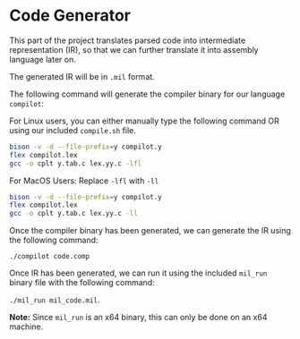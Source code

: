 # Code Generator

This part of the project translates parsed code into intermediate representation (IR), so that we can further translate it into assembly language later on.


The generated IR will be in `.mil` format. 


The following command will generate the compiler binary for our language `compilot`:

For Linux users, you can either manually type the following command OR using our included `compile.sh` file.
```bash
bison -v -d --file-prefix=y compilot.y
flex compilot.lex
gcc -o cplt y.tab.c lex.yy.c -lfl
```

For MacOS Users:
Replace `-lfl` with `-ll`
```bash
bison -v -d --file-prefix=y compilot.y
flex compilot.lex
gcc -o cplt y.tab.c lex.yy.c -ll
```

Once the compiler binary has been generated, we can generate the IR using the following command:

`./compilot code.comp`

Once IR has been generated, we can run it using the included `mil_run` binary file with the following command: 

`./mil_run mil_code.mil`.

**Note:** Since `mil_run` is an x64 binary, this can only be done on an x64 machine.
